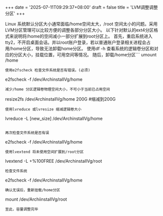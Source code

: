 +++
date = '2025-07-11T09:29:37+08:00'
draft = false
title = 'LVM调整调整分区'
+++

Linux 系统默认分区大小通常面临/home空间太大，/root 空间太小的问题。采用LVM分区管理可以比较方便的调整各部分分区大小。
以下针对默认的ext4分区格式来说明将/home的空间减小一部分扩展到root分区上。
首先，重启系统进入tty2，不开启桌面会话。并以root账户登录，若以普通账户登录相关进程会占用/home分区，导致无法卸载home分区。
使用df -h 查看系统的逻辑卷分区和对应的分区大小，挂载位置，可用空间等情况。
随后，卸载/home分区```
umount /home
```
使用e2fscheck 检查文件系统是否有错误。(必须)
```
e2fscheck -f /dev/ArchinstallVg/home
```
减少/home 分区逻辑卷物理空间大小，不可小于当前已占用空间
```
resize2fs /dev/ArchinstallVg/home 200G #缩减到200G
```
使用lvreduce 或lvresize 缩减逻辑卷大小
```
lvreduce -L [new_size] /dev/ArchinstallVg/home
```

再次检查文件系统是否有误
```
e2fscheck -f /dev/ArchinstallVg/home
```
使用lvextend 将未使用空间扩展到/root分区
```
lvextend -L +%100FREE /dev/ArchinstallVg/root
```
检查文件系统
```
e2fscheck -f /dev/ArchinstallVg/home
```
确认无误后，重新挂载/home分区
```
mount /dev/ArchiinstallVg/root
```
至此，容量调整完毕


